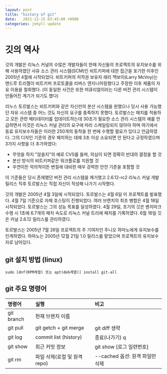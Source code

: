 ```yaml
---
layout: post
title: "history of git"
date:   2021-12-15 03:45:00 +0900
categories: jekyll update
---
```


# 깃의 역사  


깃의 개발은 리눅스 커널의 수많은 개발자들이 한때 자신들의 프로젝트의 유지보수를 위해 사용하였던 사유 소스 관리 시스템(SCM)인 비트키퍼에 대한 접근을 포기한 이후인 2005년 4월에 시작되었다. 비트키퍼의 저작권 보유자 래리 맥보이(Larry McVoy)는 앤드루 트리젤이 비트키퍼 프로토콜을 리버스 엔지니어링했다고 주장한 이후 제품의 자유 이용을 철회했다. (이 동일한 사건은 또한 머큐리얼이라는 다른 버전 관리 시스템이 만들어진 계기가 되기도 했다)  
  
리누스 토르발스는 비트키퍼와 같은 자신만의 분산 시스템을 원했으나 당시 사용 가능했던 자유 시스템 중 어느 것도 자신의 요구를 충족하지 못했다. 토르발스는 패치를 적용하고 모든 관련 메타데이터를 업데이트하는데 30초가 필요한 소스 관리 시스템의 예를 언급하면서 이것은 리눅스 커널 관리의 요구에 따라 스케일링되지 않아야 하며 여기에서 동료 유지보수자들은 이러한 250개의 동작을 한 번에 수행할 필요가 있다고 언급하였다. 그의 디자인 기준의 경우 패치하는 데에 3초 이상 소요되면 안 된다고 규정하였으며 3가지 사항을 더 추가하였다:  
  
- 무엇을 하지 "않을지"의 예로 CVS를 들며, 의심이 되면 정확히 반대의 결정을 할 것  
- 분산 방식의 비트키퍼같은 워크플로를 지원할 것  
- 우연이든 악의적이든 변질에 대비한 매우 강력한 안전 기준을 포함할 것  
  
이 기준들은 당시 존재했던 버전 관리 시스템을 제거했고 2.6.12-rc2 리눅스 커널 개발 릴리스 직후 토르발스는 직접 자신이 작성해 나가기 시작했다.  
  
깃의 개발은 2005년 4월 3일에 시작되었다. 토르발스는 4월 6일 이 프로젝트를 발표했다. 4월 7일 기준으로 자체 호스팅이 진행되었다. 여러 브랜치의 최초 병합은 4월 18일 시작되었다. 토르발스는 그의 성능 목표를 달성하였다. 4월 29일, 초기의 깃은 벤치마크 수행 시 1초에 6.7개의 패치 속도로 리눅스 커널 트리에 패치를 기록하였다. 6월 16일 깃은 커널 2.6.12 릴리스를 관리하였다.  
  
토르발스는 2005년 7월 26일 프로젝트의 주 기여자인 주니오 하마노에게 유지보수를 인계하였다. 하마노는 2005년 12월 21일 1.0 릴리스를 맡았으며 프로젝트의 유지보수자로 남아있다.  
  
  
## git 설치 방법 (linux)  
  
```sudo [dnf(RPM계열) 또는 apt(deb계열)] install git-all```

## git 주요 명령어  

| 명령어 | 실행 | 비고 |  
|:---|:---|:---|  
| git branch | 현재 브랜치 이름 | |  
| git pull | git getch + git merge | git diff 생략 |  
| git log | commit list (history) | 종료(나가기) q |  
| git show | 최근 커밋 정보 | git show [로그 일련번호] |  
| git rm | 파일 삭제(로컬 및 원격repo) | --cached 옵션: 원격 파일만 삭제 |  